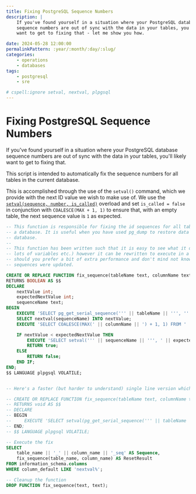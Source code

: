```yaml
---
title: Fixing PostgreSQL Sequence Numbers
description: |
    If you've found yourself in a situation where your PostgreSQL database
    sequence numbers are out of sync with the data in your tables, you'll likely
    want to get to fixing that - let me show you how.

date: 2024-05-28 12:00:00
permalinkPattern: :year/:month/:day/:slug/
categories:
    - operations
    - databases
tags:
    - postgresql
    - sre

# cspell:ignore setval, nextval, plpgsql
---
```


# Fixing PostgreSQL Sequence Numbers
If you've found yourself in a situation where your PostgreSQL database
sequence numbers are out of sync with the data in your tables, you'll likely
want to get to fixing that.

This script is intended to automatically fix the sequence numbers for all tables in the current database.

<!-- more -->

This is accomplished through the use of the `setval()` command, which we provide with the next ID value we wish to make use of.
We use the [`setval(sequence, number, is_called)`](https://www.postgresql.org/docs/8.2/static/functions-sequence.html) overload
and set `is_called = false` in conjunction with `COALESCE(MAX + 1, 1)` to ensure that, with an empty table, the next sequence
value is `1` as expected.

<!-- markdownlint-disable line-length -->
```sql
-- This function is responsible for fixing the id sequences for all tables in
-- a database. It is useful when you have used pg_dump to restore data from another
-- database.
--
-- This function has been written such that it is easy to see what it does (i.e.
-- lots of variables etc.) however it can be rewritten to execute in a single line
-- should you prefer a bit of extra performance and don't mind not knowing which
-- sequences were updated.

CREATE OR REPLACE FUNCTION fix_sequence(tableName text, columnName text)
RETURNS BOOLEAN AS $$
DECLARE
    nextValue int;
    expectedNextValue int;
    sequenceName text;
BEGIN
    EXECUTE 'SELECT pg_get_serial_sequence(''' || tableName || ''', ''' || columnName || ''')' INTO sequenceName;
    SELECT nextval(sequenceName) INTO nextValue;
    EXECUTE 'SELECT COALESCE(MAX(' || columnName || ') + 1, 1) FROM ' || tableName INTO expectedNextValue;

    IF nextValue < expectedNextValue THEN
        EXECUTE 'SELECT setval(''' || sequenceName || ''', ' || expectedNextValue || ', false)';
        RETURN true;
    ELSE
        RETURN false;
    END IF;
END;
$$ LANGUAGE plpgsql VOLATILE;


-- Here's a faster (but harder to understand) single line version which you can use instead, if you wish.

-- CREATE OR REPLACE FUNCTION fix_sequence(tableName text, columnName text)
-- RETURNS void AS $$
-- DECLARE
-- BEGIN
--     EXECUTE 'SELECT setval(pg_get_serial_sequence(''' || tableName || ''', ''' || columnName || '''), (SELECT COALESCE (MAX(' || columnName || ') + 1, 1) FROM ' || tableName || '), false)';
-- END;
-- $$ LANGUAGE plpgsql VOLATILE;

-- Execute the fix
SELECT
    table_name || '_' || column_name || '_seq' AS Sequence,
    fix_sequence(table_name, column_name) AS ResetResult
FROM information_schema.columns
WHERE column_default LIKE 'nextval%';

-- Cleanup the function
DROP FUNCTION fix_sequence(text, text);
```
<!-- markdownlint-enable line-length -->